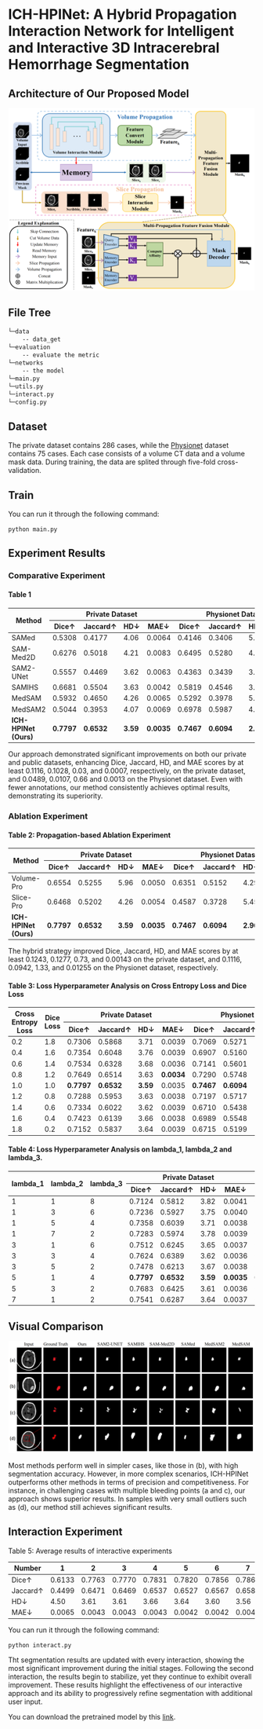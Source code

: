 # ICH-HPINet: A Hybrid Propagation Interaction Network for Intelligent and Interactive 3D Intracerebral Hemorrhage Segmentation

## Architecture of Our Proposed Model
![image](./figures/main.png)

## File Tree
```
└─data
    -- data_get
└─evaluation
    -- evaluate the metric
└─networks
    -- the model
└─main.py
└─utils.py
└─interact.py
└─config.py
```

## Dataset
The private dataset contains 286 cases, while the [Physionet](https://physionet.org/content/ct-ich/1.3.1/#files-panel) dataset contains 75 cases. Each case consists of a volume CT data and a volume mask data. During training, the data are splited through five-fold cross-validation.

## Train
You can run it through the following command: 
```
python main.py
```

## Experiment Results
### Comparative Experiment
#### Table 1
<table align="center">
  <thead>
    <tr>
      <th rowspan="2">Method</th>
      <th colspan="4">Private Dataset</th>
      <th colspan="4">Physionet Dataset</th>
      <th rowspan="2">FLOPs↓</th>
      <th rowspan="2">Params↓</th>
    </tr>
    <tr>
      <th>Dice↑</th>
      <th>Jaccard↑</th>
      <th>HD↓</th>
      <th>MAE↓</th>
      <th>Dice↑</th>
      <th>Jaccard↑</th>
      <th>HD↓</th>
      <th>MAE↓</th>
    </tr>
  </thead>
  <tbody>
    <tr>
      <td>SAMed</td>
      <td>0.5308</td>
      <td>0.4177</td>
      <td>4.06</td>
      <td>0.0064</td>
      <td>0.4146</td>
      <td>0.3406</td>
      <td>5.17</td>
      <td>0.0145</td>
      <td>162.35G</td>
      <td>93.74M</td>
    </tr>
    <tr>
      <td>SAM-Med2D</td>
      <td>0.6276</td>
      <td>0.5018</td>
      <td>4.21</td>
      <td>0.0083</td>
      <td>0.6495</td>
      <td>0.5280</td>
      <td>4.04</td>
      <td>0.0059</td>
      <td>198.32G</td>
      <td>102.35M</td>
    </tr>
    <tr>
      <td>SAM2-UNet</td>
      <td>0.5557</td>
      <td>0.4469</td>
      <td>3.62</td>
      <td>0.0063</td>
      <td>0.4363</td>
      <td>0.3439</td>
      <td>3.95</td>
      <td>0.0036</td>
      <td>215.93G</td>
      <td>216.40M</td>
    </tr>
    <tr>
      <td>SAMIHS</td>
      <td>0.6681</td>
      <td>0.5504</td>
      <td>3.63</td>
      <td>0.0042</td>
      <td>0.5819</td>
      <td>0.4546</td>
      <td>3.62</td>
      <td>0.0035</td>
      <td>878.66G</td>
      <td>432.20M</td>
    </tr>
    <tr>
      <td>MedSAM</td>
      <td>0.5932</td>
      <td>0.4650</td>
      <td>4.26</td>
      <td>0.0065</td>
      <td>0.5292</td>
      <td>0.3978</td>
      <td>5.06</td>
      <td>0.0185</td>
      <td>365.32G</td>
      <td>298.51M</td>
    </tr>
    <tr>
      <td>MedSAM2</td>
      <td>0.5044</td>
      <td>0.3953</td>
      <td>4.07</td>
      <td>0.0069</td>
      <td>0.6978</td>
      <td>0.5987</td>
      <td>4.00</td>
      <td>0.0055</td>
      <td>671.23G</td>
      <td>455.62M</td>
    </tr>
    <tr>
      <td><strong>ICH-HPINet (Ours)</strong></td>
      <td><strong>0.7797</strong></td>
      <td><strong>0.6532</strong></td>
      <td><strong>3.59</strong></td>
      <td><strong>0.0035</strong></td>
      <td><strong>0.7467</strong></td>
      <td><strong>0.6094</strong></td>
      <td><strong>2.96</strong></td>
      <td><strong>0.0022</strong></td>
      <td>325.32G</td>
      <td>317.24M</td>
    </tr>
  </tbody>
</table>

Our approach demonstrated significant improvements on both our private and public datasets, enhancing Dice, Jaccard, HD, and MAE scores by at least 0.1116, 0.1028, 0.03, and 0.0007, respectively, on the private dataset, and 0.0489, 0.0107, 0.66 and 0.0013 on the Physionet dataset. Even with fewer annotations, our method consistently achieves optimal results, demonstrating its superiority.

### Ablation Experiment
#### Table 2: Propagation-based Ablation Experiment
<table align="center">
  <thead>
    <tr>
      <th rowspan="2">Method</th>
      <th colspan="4">Private Dataset</th>
      <th colspan="4">Physionet Dataset</th>
    </tr>
    <tr>
      <th>Dice↑</th>
      <th>Jaccard↑</th>
      <th>HD↓</th>
      <th>MAE↓</th>
      <th>Dice↑</th>
      <th>Jaccard↑</th>
      <th>HD↓</th>
      <th>MAE↓</th>
    </tr>
  </thead>
  <tbody>
    <tr>
      <td>Volume-Pro</td>
      <td>0.6554</td>
      <td>0.5255</td>
      <td>5.96</td>
      <td>0.0050</td>
      <td>0.6351</td>
      <td>0.5152</td>
      <td>4.29</td>
      <td>0.0180</td>
    </tr>
    <tr>
      <td>Slice-Pro</td>
      <td>0.6468</td>
      <td>0.5202</td>
      <td>4.26</td>
      <td>0.0054</td>
      <td>0.4587</td>
      <td>0.3728</td>
      <td>5.45</td>
      <td>0.0148</td>
    </tr>
    <tr>
      <td><strong>ICH-HPINet (Ours)</strong></td>
      <td><strong>0.7797</strong></td>
      <td><strong>0.6532</strong></td>
      <td><strong>3.59</strong></td>
      <td><strong>0.0035</strong></td>
      <td><strong>0.7467</strong></td>
      <td><strong>0.6094</strong></td>
      <td><strong>2.96</strong></td>
      <td><strong>0.0022</strong></td>
    </tr>
  </tbody>
</table>

The hybrid strategy improved Dice, Jaccard, HD, and MAE scores by at least 0.1243, 0.1277, 0.73, and 0.00143 on the private dataset, and 0.1116, 0.0942, 1.33, and 0.01255 on the Physionet dataset, respectively.

#### Table 3: Loss Hyperparameter Analysis on Cross Entropy Loss and Dice Loss
<table align="center">
  <thead>
    <tr>
      <th rowspan="2">Cross Entropy Loss</th>
      <th rowspan="2">Dice Loss</th>
      <th colspan="4">Private Dataset</th>
      <th colspan="4">Physionet Dataset</th>
    </tr>
    <tr>
      <th>Dice↑</th>
      <th>Jaccard↑</th>
      <th>HD↓</th>
      <th>MAE↓</th>
      <th>Dice↑</th>
      <th>Jaccard↑</th>
      <th>HD↓</th>
      <th>MAE↓</th>
    </tr>
  </thead>
  <tbody>
    <tr>
      <td>0.2</td>
      <td>1.8</td>
      <td>0.7306</td>
      <td>0.5868</td>
      <td>3.71</td>
      <td>0.0039</td>
      <td>0.7069</td>
      <td>0.5271</td>
      <td>3.62</td>
      <td>0.0041</td>
    </tr>
    <tr>
      <td>0.4</td>
      <td>1.6</td>
      <td>0.7354</td>
      <td>0.6048</td>
      <td>3.76</td>
      <td>0.0039</td>
      <td>0.6907</td>
      <td>0.5160</td>
      <td>3.64</td>
      <td>0.0042</td>
    </tr>
    <tr>
      <td>0.6</td>
      <td>1.4</td>
      <td>0.7534</td>
      <td>0.6328</td>
      <td>3.68</td>
      <td>0.0036</td>
      <td>0.7141</td>
      <td>0.5601</td>
      <td>3.26</td>
      <td>0.0033</td>
    </tr>
    <tr>
      <td>0.8</td>
      <td>1.2</td>
      <td>0.7649</td>
      <td>0.6514</td>
      <td>3.63</td>
      <td><strong>0.0034</strong></td>
      <td>0.7290</td>
      <td>0.5748</td>
      <td>3.16</td>
      <td>0.0030</td>
    </tr>
    <tr>
      <td>1.0</td>
      <td>1.0</td>
      <td><strong>0.7797</strong></td>
      <td><strong>0.6532</strong></td>
      <td><strong>3.59</strong></td>
      <td>0.0035</td>
      <td><strong>0.7467</strong></td>
      <td><strong>0.6094</strong></td>
      <td><strong>2.96</strong></td>
      <td><strong>0.0022</strong></td>
    </tr>
    <tr>
      <td>1.2</td>
      <td>0.8</td>
      <td>0.7288</td>
      <td>0.5953</td>
      <td>3.63</td>
      <td>0.0038</td>
      <td>0.7197</td>
      <td>0.5717</td>
      <td>3.14</td>
      <td>0.0031</td>
    </tr>
    <tr>
      <td>1.4</td>
      <td>0.6</td>
      <td>0.7334</td>
      <td>0.6022</td>
      <td>3.62</td>
      <td>0.0039</td>
      <td>0.6710</td>
      <td>0.5438</td>
      <td>3.23</td>
      <td>0.0037</td>
    </tr>
    <tr>
      <td>1.6</td>
      <td>0.4</td>
      <td>0.7423</td>
      <td>0.6139</td>
      <td>3.66</td>
      <td>0.0038</td>
      <td>0.6989</td>
      <td>0.5548</td>
      <td>3.18</td>
      <td>0.0033</td>
    </tr>
    <tr>
      <td>1.8</td>
      <td>0.2</td>
      <td>0.7152</td>
      <td>0.5837</td>
      <td>3.64</td>
      <td>0.0039</td>
      <td>0.6715</td>
      <td>0.5199</td>
      <td>3.53</td>
      <td>0.0040</td>
    </tr>
  </tbody>
</table>

#### Table 4: Loss Hyperparameter Analysis on lambda_1, lambda_2 and lambda_3.
<table align="center">
  <thead>
    <tr>
      <th rowspan="2">lambda_1</th> 
      <th rowspan="2">lambda_2</th>
      <th rowspan="2">lambda_3</th>
      <th colspan="4">Private Dataset</th>
      <th colspan="4">Physionet Dataset</th>
    </tr>
    <tr>
      <th>Dice↑</th>
      <th>Jaccard↑</th>
      <th>HD↓</th>
      <th>MAE↓</th>
      <th>Dice↑</th>
      <th>Jaccard↑</th>
      <th>HD↓</th>
      <th>MAE↓</th>
    </tr>
  </thead>
  <tbody>
    <tr>
      <td>1</td>
      <td>1</td>
      <td>8</td>
      <td>0.7124</td>
      <td>0.5812</td>
      <td>3.82</td>
      <td>0.0041</td>
      <td>0.6464</td>
      <td>0.5046</td>
      <td>4.52</td>
      <td>0.0047</td>
    </tr>
    <tr>
      <td>1</td>
      <td>3</td>
      <td>6</td>
      <td>0.7236</td>
      <td>0.5927</td>
      <td>3.75</td>
      <td>0.0040</td>
      <td>0.6328</td>
      <td>0.4915</td>
      <td>4.35</td>
      <td>0.0045</td>
    </tr>
    <tr>
      <td>1</td>
      <td>5</td>
      <td>4</td>
      <td>0.7358</td>
      <td>0.6039</td>
      <td>3.71</td>
      <td>0.0038</td>
      <td>0.6043</td>
      <td>0.4692</td>
      <td>4.77</td>
      <td>0.0049</td>
    </tr>
    <tr>
      <td>1</td>
      <td>7</td>
      <td>2</td>
      <td>0.7283</td>
      <td>0.5974</td>
      <td>3.78</td>
      <td>0.0039</td>
      <td>0.6096</td>
      <td>0.4672</td>
      <td>4.79</td>
      <td>0.0071</td>
    </tr>
    <tr>
      <td>3</td>
      <td>1</td>
      <td>6</td>
      <td>0.7512</td>
      <td>0.6245</td>
      <td>3.65</td>
      <td>0.0037</td>
      <td>0.6983</td>
      <td>0.5487</td>
      <td>3.42</td>
      <td>0.0035</td>
    </tr>
    <tr>
      <td>3</td>
      <td>3</td>
      <td>4</td>
      <td>0.7624</td>
      <td>0.6389</td>
      <td>3.62</td>
      <td>0.0036</td>
      <td>0.7126</td>
      <td>0.5724</td>
      <td>3.28</td>
      <td>0.0031</td>
    </tr>
    <tr>
      <td>3</td>
      <td>5</td>
      <td>2</td>
      <td>0.7478</td>
      <td>0.6213</td>
      <td>3.67</td>
      <td>0.0038</td>
      <td>0.6842</td>
      <td>0.5319</td>
      <td>3.54</td>
      <td>0.0038</td>
    </tr>
    <tr>
      <td>5</td>
      <td>1</td>
      <td>4</td>
      <td><strong>0.7797</strong></td>
      <td><strong>0.6532</strong></td>
      <td><strong>3.59</strong></td>
      <td><strong>0.0035</strong></td>
      <td><strong>0.7467</strong></td>
      <td><strong>0.6094</strong></td>
      <td><strong>2.96</strong></td>
      <td><strong>0.0022</strong></td>
    </tr>
    <tr>
      <td>5</td>
      <td>3</td>
      <td>2</td>
      <td>0.7683</td>
      <td>0.6425</td>
      <td>3.61</td>
      <td>0.0036</td>
      <td>0.7238</td>
      <td>0.5836</td>
      <td>3.12</td>
      <td>0.0028</td>
    </tr>
    <tr>
      <td>7</td>
      <td>1</td>
      <td>2</td>
      <td>0.7541</td>
      <td>0.6287</td>
      <td>3.64</td>
      <td>0.0037</td>
      <td>0.6622</td>
      <td>0.5076</td>
      <td>4.68</td>
      <td>0.0043</td>
    </tr>
  </tbody>
</table>



## Visual Comparison
![image](./figures/visual.png)

Most methods perform well in simpler cases, like those in (b), with high segmentation accuracy. However, in more complex scenarios, ICH-HPINet outperforms other methods in terms of precision and competitiveness. For instance, in challenging cases with multiple bleeding points (a and c), our approach shows superior results. In samples with very small outliers such as (d), our method still achieves significant results.

## Interaction Experiment
Table 5: Average results of interactive experiments
<table align="center">
  <thead>
    <tr>
      <th>Number</th>
      <th>1</th>
      <th>2</th>
      <th>3</th>
      <th>4</th>
      <th>5</th>
      <th>6</th>
      <th>7</th>
      <th>8</th>
    </tr>
  </thead>
  <tbody>
    <tr>
      <td>Dice↑</td>
      <td>0.6133</td>
      <td>0.7763</td>
      <td>0.7770</td>
      <td>0.7831</td>
      <td>0.7820</td>
      <td>0.7856</td>
      <td>0.7868</td>
      <td>0.7865</td>
    </tr>
    <tr>
      <td>Jaccard↑</td>
      <td>0.4499</td>
      <td>0.6471</td>
      <td>0.6469</td>
      <td>0.6537</td>
      <td>0.6527</td>
      <td>0.6567</td>
      <td>0.6583</td>
      <td>0.6580</td>
    </tr>
    <tr>
      <td>HD↓</td>
      <td>4.50</td>
      <td>3.61</td>
      <td>3.61</td>
      <td>3.66</td>
      <td>3.64</td>
      <td>3.60</td>
      <td>3.56</td>
      <td>3.56</td>
    </tr>
    <tr>
      <td>MAE↓</td>
      <td>0.0065</td>
      <td>0.0043</td>
      <td>0.0043</td>
      <td>0.0043</td>
      <td>0.0042</td>
      <td>0.0042</td>
      <td>0.0042</td>
      <td>0.0042</td>
    </tr>
  </tbody>
</table>

You can run it through the following command:
```
python interact.py
```

Tht segmentation results are updated with every interaction, showing the most significant improvement during the initial stages. Following the second interaction, the results begin to stabilize, yet they continue to exhibit overall improvement. These results highlight the effectiveness of our interactive approach and its ability to progressively refine segmentation with additional user input.

You can download the pretrained model by this [link](https://pan.baidu.com/s/1seM2w4V5iRyIbYd9Pv7jkw?pwd=cn2e).
